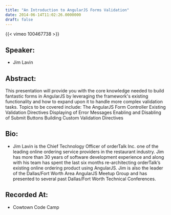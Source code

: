 ```yaml
---
title: "An Introduction to AngularJS Forms Validation"
date: 2014-06-14T11:02:26.0000000
draft: false
---
```


{{< vimeo 100467738 >}}

## Speaker:

 - Jim Lavin

## Abstract:

<p>This presentation will provide you with the core knowledge needed to build fantastic forms in AngularJS by leveraging the framework's existing functionality and how to expand upon it to handle more complex validation tasks. Topics to be covered include: The AngularJS Form Controller Existing Validation Directives Displaying of Error Messages Enabling and Disabling of Submit Buttons Building Custom Validation Directives
</p>

## Bio:

 - <p>Jim Lavin is the Chief Technology Officer of orderTalk Inc. one of the leading online ordering service providers in the restaurant industry. Jim has more than 30 years of software development experience and along with his team has spent the last six months re-architecting orderTalk’s existing online ordering product using AngularJS. Jim is also the leader of the Dallas/Fort Worth Area AngularJS Meetup Group and has presented to several past Dallas/Fort Worth Technical Conferences.
</p>

## Recorded At:

 - Cowtown Code Camp

